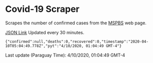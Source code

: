 # Covid-19 Scraper

Scrapes the number of confirmed cases from the [MSPBS](https://www.mspbs.gov.py/covid-19.php) web page.

[JSON Link](https://jmayalag.github.io/covid19-scrape/cases.json)
Updated every 30 minutes.
```
{"confirmed":null,"deaths":0,"recovered":0,"timestamp":"2020-04-10T05:04:49.778Z","pyt":"4/10/2020, 01:04:49 GMT-4"}
```
Last update (Paraguay Time): 4/10/2020, 01:04:49 GMT-4